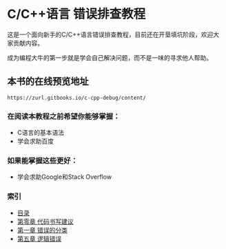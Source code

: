 # C/C++语言 错误排查教程

这是一个面向新手的C/C++语言错误排查教程，目前还在开垦填坑阶段，欢迎大家贡献内容。

成为编程大牛的第一步就是学会自己解决问题，而不是一味的寻求他人帮助。
 
## 本书的在线预览地址
    https://zurl.gitbooks.io/c-cpp-debug/content/  
    
### 在阅读本教程之前希望你能够掌握：
  - C语言的基本语法  
  - 学会求助百度  

### 如果能掌握这些更好：
  - 学会求助Google和Stack Overflow

### 索引
  - [目录](https://github.com/ZJU-Shaonian-Biancheng-Tuan/c-cpp-debug/blob/master/SUMMARY.md)
  - [第零章 代码书写建议](https://github.com/ZJU-Shaonian-Biancheng-Tuan/c-cpp-debug/blob/master/chapter0.md)
  - [第一章 错误的分类](https://github.com/ZJU-Shaonian-Biancheng-Tuan/c-cpp-debug/blob/master/chapter1.md)
  - [第五章 逻辑错误](https://github.com/ZJU-Shaonian-Biancheng-Tuan/c-cpp-debug/blob/master/chapter5.md)
